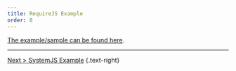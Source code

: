 ```yaml
---
title: RequireJS Example
order: 8
---
```

[The example/sample can be found here](https://github.com/exceptionless/Exceptionless.JavaScript/tree/master/example/RequireJS).

---  

[Next > SystemJS Example](system-js-example.md) {.text-right}